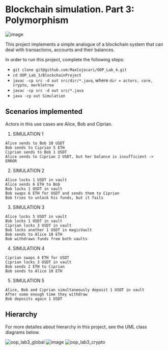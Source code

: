 # Blockchain simulation. Part 3: Polymorphism

![image](https://user-images.githubusercontent.com/92053176/192138851-6466d959-734a-4a0c-ab41-3c604095add6.png)

This project implements a simple analogue of a blockchain system that can deal with transactions, accounts and their balances.

In order to run this project, complete the following steps:

- `git clone git@github.com:MaxCojocari/OOP_Lab_4.git`
- `cd OOP_Lab_3/BlockchainProject`
- `javac -cp src -d out src/dir/*.java`, where `dir = actors, core, crypto, merkletree`
- `javac -cp src -d out src/*.java`
- `java -cp out Simulation`

## Scenarios implemented

Actors in this use cases are Alice, Bob and Ciprian.

1. SIMULATION 1
```
Alice sends to Bob 10 USDT
Bob sends to Ciprian 5 ETH
Ciprian sends to Bob 1 USDT
Alice sends to Ciprian 2 USDT, but her balance is insufficient -> ERROR
```

2. SIMULATION 2
```
Alice locks 1 USDT in vault
Alice sends 6 ETH to Bob
Bob locks 1 USDT in vault
Bob swaps 6 ETH for USDT and sends them to Ciprian
Bob tries to unlock his funds, but it fails
```

3. SIMULATION 3
```
Alice locks 5 USDT in vault
Bob locks 1 USDT in vault
Ciprian locks 3 USDT in vault
Bob locks another 1 USDT in magicVault
Bob sends to Alice 10 ETH 
Bob withdraws funds from both vaults
```

4. SIMULATION 4
```
Ciprian swaps 4 ETH for USDT
Ciprian locks 3 USDT in vault
Bob sends 2 ETH to Ciprian
Bob sends to Alice 10 ETH 
```

5. SIMULATION 5
```
Alice, Bob and Ciprian simultaneously deposit 1 USDT in vault
After some enough time they withdraw
Bob deposits again 1 USDT
```

## Hierarchy

For more detailes about hierarchy in this project, see the UML class diagrams below.

![oop_lab3_global](https://user-images.githubusercontent.com/92053176/194164887-b52a57fc-b676-4f36-8dc1-702218778b57.png)
![image](https://user-images.githubusercontent.com/92053176/194158270-60ba3cc1-671b-4b9a-8150-214be6216b8d.png)
![oop_lab3_crypto](https://user-images.githubusercontent.com/92053176/194158407-9d8085a6-3fb9-4cf4-ba0e-4421a0453105.png)

